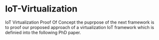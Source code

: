 # IoT-Virtualization
IoT Virtualization Proof Of Concept
the puprpose of the next framework is to proof our proposed approach of a virtualization IoT framework which is definied into the following PhD paper.
